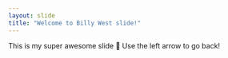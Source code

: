 ```yaml
---
layout: slide
title: "Welcome to Billy West slide!"
---
```


This is my super awesome slide :tada:
Use the left arrow to go back!

